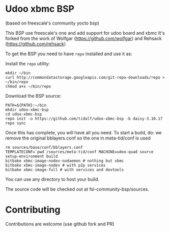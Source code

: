# Udoo xbmc BSP
(based on freescale's community yocto bsp)

This BSP use freescale's one and add support for udoo board and xbmc 
It's forked from the work of Wolfgar (https://github.com/wolfgar) and Rehsack (https://github.com/rehsack)

To get the BSP you need to have `repo` installed and use it as:

Install the `repo` utility:

``` 
mkdir ~/bin
curl http://commondatastorage.googleapis.com/git-repo-downloads/repo > ~/bin/repo
chmod a+x ~/bin/repo
``` 

Download the BSP source:

``` 
PATH=${PATH}:~/bin
mkdir udoo-xbmc-bsp
cd udoo-xbmc-bsp
repo init -u https://github.com/tidalf/udoo-xbmc-bsp -b daisy-3.10.17
repo sync
``` 

Once this has complete, you will have all you need. To start a build, do:
we remove the original bblayers.conf so the one in meta-tid/conf is used

``` 
rm sources/base/conf/bblayers.conf                 
TEMPLATECONF=`pwd`/sources/meta-tid/conf MACHINE=udoo-quad source setup-environment build
bitbake xbmc-image-nodev-nodaemon # nothing but xbmc
bitbake xbmc-image-nodev # with p2p services 
bitbake xbmc-image-full # with services and devtools
``` 

You can use any directory to host your build.

The source code will be checked out at fsl-community-bsp/sources.

# Contributing

Contributions are welcome (use github fork and PR)
